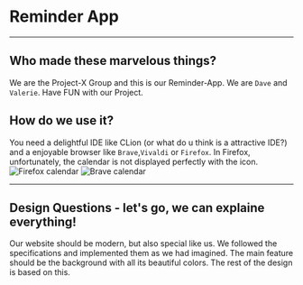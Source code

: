 # Reminder App

***

## Who made these marvelous things?

We are the Project-X Group and this is our Reminder-App. We are `Dave` and `Valerie`.
Have FUN with our Project.


## How do we use it?

You need a delightful IDE like CLion (or what do u think is a attractive IDE?) and a enjoyable browser like `Brave`,`Vivaldi` or `Firefox`.
In Firefox, unfortunately, the calendar is not displayed perfectly with the icon.
![Firefox calendar](![image](https://user-images.githubusercontent.com/92167892/154850660-e9fe3d1c-b4e4-4b2d-b761-1cb711f8eaef.png))
![Brave calendar](![image](https://user-images.githubusercontent.com/92167892/154850428-1ac10cd1-8cb2-42fd-8a85-cb5222d954cf.png))

***

## Design Questions - let's go, we can explaine everything!

Our website should be modern, but also special like us. We followed the specifications and implemented them as we had imagined.
The main feature should be the background with all its beautiful colors. The rest of the design is based on this.
